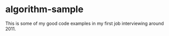 algorithm-sample
================
This is some of my good code examples in my first job interviewing around 2011.
